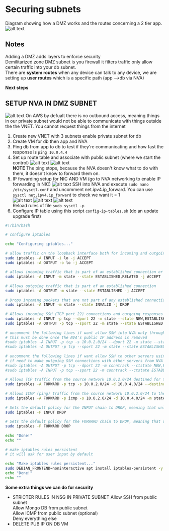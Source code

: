 # Securing subnets
Diagram showing how a DMZ works and the routes concerning a 2 tier app.
![alt text](images/image.png)
## Notes
Adding a DMZ adds layers to enforce security<br>
Demilitarized zone DMZ subnet is you firewall it filters traffic only allow certain traffic into your db subnet.<br>
There are **system routes** when any device can talk to any device, we are setting up **user routes** which is a specific path (app -->db via NVA) <br>

**Next steps**
## SETUP NVA IN DMZ SUBNET 
![alt text](images/image1.png)
On AWS by defualt there is no outbound access, meaning things in our private subnet would not be able to communicate with things outside the the VNET. You cannot request things from the internet
1. Create new VNET with 3 subnets enable private subnet for db
2. Create VM for db then app and NVA 
3. Ping db from app to db to test if they're communicating and how fast the response is `ping 10.0.4.4`
4. Set up route table and associate with public subnet (where we start the control)
![alt text](images/image2.png)
![alt text](images/image3.png)<br>
**NOTE** The ping stops, because the NVA doesn't know what to do with them, it doesn't know to forward them on.
1. IP fowarding setup for NIC AND VM (go to NVA networking to enable IP forwarding in NIC)
![alt text](images/image4.png)
SSH into NVA and execute `sudo nano /etc/sysctl.conf` and uncomment net.ipv4.ip_forward. You can use `sysctl net.ipv4.ip_forward` to check we want it = 1<br>
![alt text](images/image6.png)
![alt text](images/image5.png)
![alt text](images/image7.png)<br>
Reload rules of file `sudo sysctl -p`
1. Configure IP table using this script `config-ip-tables.sh` (do an update upgrade first)
```bash
#!/bin/bash
 
# configure iptables
 
echo "Configuring iptables..."
 
# allow traffic on the loopback interface both for incoming and outgoing traffic
sudo iptables -A INPUT -i lo -j ACCEPT
sudo iptables -A OUTPUT -o lo -j ACCEPT
 
# allows incoming traffic that is part of an established connection or related to an established connection
sudo iptables -A INPUT -m state --state ESTABLISHED,RELATED -j ACCEPT
 
# Allows outgoing traffic that is part of an established connection
sudo iptables -A OUTPUT -m state --state ESTABLISHED -j ACCEPT
 
# Drops incoming packets that are not part of any established connection
sudo iptables -A INPUT -m state --state INVALID -j DROP
 
# Allows incoming SSH (TCP port 22) connections and outgoing responses to those connections.
sudo iptables -A INPUT -p tcp --dport 22 -m state --state NEW,ESTABLISHED -j ACCEPT
sudo iptables -A OUTPUT -p tcp --sport 22 -m state --state ESTABLISHED -j ACCEPT
 
# uncomment the following lines if want allow SSH into NVA only through the public subnet (app VM as a jumpbox)
# this must be done once the NVA's public IP address is removed
#sudo iptables -A INPUT -p tcp -s 10.0.2.0/24 --dport 22 -m state --state NEW,ESTABLISHED -j ACCEPT
#sudo iptables -A OUTPUT -p tcp --sport 22 -m state --state ESTABLISHED -j ACCEPT
 
# uncomment the following lines if want allow SSH to other servers using the NVA as a jumpbox
# if need to make outgoing SSH connections with other servers from NVA
#sudo iptables -A OUTPUT -p tcp --dport 22 -m conntrack --ctstate NEW,ESTABLISHED -j ACCEPT
#sudo iptables -A INPUT -p tcp --sport 22 -m conntrack --ctstate ESTABLISHED -j ACCEPT
 
# Allows TCP traffic from the source network 10.0.2.0/24 destined for the destination network 10.0.4.0/24 on port 27017 (presumably MongoDB) to pass through the firewall.
sudo iptables -A FORWARD -p tcp -s 10.0.2.0/24 -d 10.0.4.0/24 --destination-port 27017 -m tcp -j ACCEPT
 
# Allows ICMP (ping) traffic from the source network 10.0.2.0/24 to the destination network 10.0.4.0/24, both for new requests and for established connections (replies).
sudo iptables -A FORWARD -p icmp -s 10.0.2.0/24 -d 10.0.4.0/24 -m state --state NEW,ESTABLISHED -j ACCEPT
 
# Sets the default policy for the INPUT chain to DROP, meaning that unless explicitly allowed by rules above this command, all incoming traffic will be dropped.
sudo iptables -P INPUT DROP
 
# Sets the default policy for the FORWARD chain to DROP, meaning that unless explicitly allowed by rules above this command, all forwarded traffic will be dropped.
sudo iptables -P FORWARD DROP
 
echo "Done!"
echo ""
 
# make iptables rules persistent
# it will ask for user input by default
 
echo "Make iptables rules persistent..."
sudo DEBIAN_FRONTEND=noninteractive apt install iptables-persistent -y
echo "Done!"
echo ""
```






**Some extra things we can do for security**
- STRICTER RULES IN NSG IN PRIVATE SUBNET
Allow SSH from public subnet <br>
Allow Mongo DB from public subnet <br>
Allow ICMP from public subnet (optional) <br>
Deny everything else <br>
- DELETE PUB IP ON DB VM